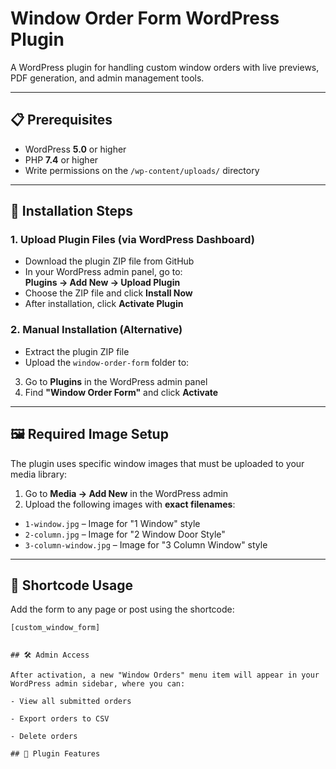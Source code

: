 # Window Order Form WordPress Plugin

A WordPress plugin for handling custom window orders with live previews, PDF generation, and admin management tools.

---

## 📋 Prerequisites

- WordPress **5.0** or higher  
- PHP **7.4** or higher  
- Write permissions on the `/wp-content/uploads/` directory  

---

## 🔧 Installation Steps

### 1. Upload Plugin Files (via WordPress Dashboard)
- Download the plugin ZIP file from GitHub
- In your WordPress admin panel, go to:  
  **Plugins → Add New → Upload Plugin**
- Choose the ZIP file and click **Install Now**
- After installation, click **Activate Plugin**

### 2. Manual Installation (Alternative)
- Extract the plugin ZIP file
- Upload the `window-order-form` folder to:
3. Go to **Plugins** in the WordPress admin panel  
4. Find **"Window Order Form"** and click **Activate**

---

## 🖼️ Required Image Setup

The plugin uses specific window images that must be uploaded to your media library:

1. Go to **Media → Add New** in the WordPress admin
2. Upload the following images with **exact filenames**:

- `1-window.jpg` – Image for "1 Window" style  
- `2-column.jpg` – Image for "2 Window Door Style"  
- `3-column-window.jpg` – Image for "3 Column Window" style  

---

## 🧩 Shortcode Usage

Add the form to any page or post using the shortcode:

```plaintext
[custom_window_form]


## 🛠️ Admin Access

After activation, a new "Window Orders" menu item will appear in your WordPress admin sidebar, where you can:

- View all submitted orders

- Export orders to CSV

- Delete orders

## 🌟 Plugin Features

